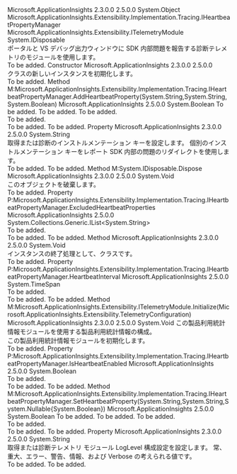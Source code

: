 <Type Name="DiagnosticsTelemetryModule" FullName="Microsoft.ApplicationInsights.Extensibility.Implementation.Tracing.DiagnosticsTelemetryModule">
  <TypeSignature Language="C#" Value="public sealed class DiagnosticsTelemetryModule : IDisposable, Microsoft.ApplicationInsights.Extensibility.Implementation.Tracing.IHeartbeatPropertyManager, Microsoft.ApplicationInsights.Extensibility.ITelemetryModule" />
  <TypeSignature Language="ILAsm" Value=".class public auto ansi sealed beforefieldinit DiagnosticsTelemetryModule extends System.Object implements class Microsoft.ApplicationInsights.Extensibility.Implementation.Tracing.IHeartbeatPropertyManager, class Microsoft.ApplicationInsights.Extensibility.ITelemetryModule, class System.IDisposable" />
  <TypeSignature Language="DocId" Value="T:Microsoft.ApplicationInsights.Extensibility.Implementation.Tracing.DiagnosticsTelemetryModule" />
  <TypeSignature Language="VB.NET" Value="Public NotInheritable Class DiagnosticsTelemetryModule&#xA;Implements IDisposable, IHeartbeatPropertyManager, ITelemetryModule" />
  <TypeSignature Language="F#" Value="type DiagnosticsTelemetryModule = class&#xA;    interface ITelemetryModule&#xA;    interface IHeartbeatPropertyManager&#xA;    interface IDisposable" />
  <AssemblyInfo>
    <AssemblyName>Microsoft.ApplicationInsights</AssemblyName>
    <AssemblyVersion>2.3.0.0</AssemblyVersion>
    <AssemblyVersion>2.5.0.0</AssemblyVersion>
  </AssemblyInfo>
  <Base>
    <BaseTypeName>System.Object</BaseTypeName>
  </Base>
  <Interfaces>
    <Interface>
      <InterfaceName>Microsoft.ApplicationInsights.Extensibility.Implementation.Tracing.IHeartbeatPropertyManager</InterfaceName>
    </Interface>
    <Interface>
      <InterfaceName>Microsoft.ApplicationInsights.Extensibility.ITelemetryModule</InterfaceName>
    </Interface>
    <Interface>
      <InterfaceName>System.IDisposable</InterfaceName>
    </Interface>
  </Interfaces>
  <Docs>
    <summary>
            ポータルと VS デバッグ出力ウィンドウに SDK 内部問題を報告する診断テレメトリのモジュールを使用します。
            </summary>
    <remarks>To be added.</remarks>
  </Docs>
  <Members>
    <Member MemberName=".ctor">
      <MemberSignature Language="C#" Value="public DiagnosticsTelemetryModule ();" />
      <MemberSignature Language="ILAsm" Value=".method public hidebysig specialname rtspecialname instance void .ctor() cil managed" />
      <MemberSignature Language="DocId" Value="M:Microsoft.ApplicationInsights.Extensibility.Implementation.Tracing.DiagnosticsTelemetryModule.#ctor" />
      <MemberSignature Language="VB.NET" Value="Public Sub New ()" />
      <MemberType>Constructor</MemberType>
      <AssemblyInfo>
        <AssemblyName>Microsoft.ApplicationInsights</AssemblyName>
        <AssemblyVersion>2.3.0.0</AssemblyVersion>
        <AssemblyVersion>2.5.0.0</AssemblyVersion>
      </AssemblyInfo>
      <Parameters />
      <Docs>
        <summary>
            <see cref="T:Microsoft.ApplicationInsights.Extensibility.Implementation.Tracing.DiagnosticsTelemetryModule" /> クラスの新しいインスタンスを初期化します。 
            </summary>
        <remarks>To be added.</remarks>
      </Docs>
    </Member>
    <Member MemberName="AddHeartbeatProperty">
      <MemberSignature Language="C#" Value="public bool AddHeartbeatProperty (string propertyName, string propertyValue, bool isHealthy);" />
      <MemberSignature Language="ILAsm" Value=".method public hidebysig newslot virtual instance bool AddHeartbeatProperty(string propertyName, string propertyValue, bool isHealthy) cil managed" />
      <MemberSignature Language="DocId" Value="M:Microsoft.ApplicationInsights.Extensibility.Implementation.Tracing.DiagnosticsTelemetryModule.AddHeartbeatProperty(System.String,System.String,System.Boolean)" />
      <MemberSignature Language="VB.NET" Value="Public Function AddHeartbeatProperty (propertyName As String, propertyValue As String, isHealthy As Boolean) As Boolean" />
      <MemberSignature Language="F#" Value="abstract member AddHeartbeatProperty : string * string * bool -&gt; bool&#xA;override this.AddHeartbeatProperty : string * string * bool -&gt; bool" Usage="diagnosticsTelemetryModule.AddHeartbeatProperty (propertyName, propertyValue, isHealthy)" />
      <MemberType>Method</MemberType>
      <Implements>
        <InterfaceMember>M:Microsoft.ApplicationInsights.Extensibility.Implementation.Tracing.IHeartbeatPropertyManager.AddHeartbeatProperty(System.String,System.String,System.Boolean)</InterfaceMember>
      </Implements>
      <AssemblyInfo>
        <AssemblyName>Microsoft.ApplicationInsights</AssemblyName>
        <AssemblyVersion>2.5.0.0</AssemblyVersion>
      </AssemblyInfo>
      <ReturnValue>
        <ReturnType>System.Boolean</ReturnType>
      </ReturnValue>
      <Parameters>
        <Parameter Name="propertyName" Type="System.String" />
        <Parameter Name="propertyValue" Type="System.String" />
        <Parameter Name="isHealthy" Type="System.Boolean" />
      </Parameters>
      <Docs>
        <param name="propertyName">To be added.</param>
        <param name="propertyValue">To be added.</param>
        <param name="isHealthy">To be added.</param>
        <summary>To be added.</summary>
        <returns>To be added.</returns>
        <remarks>To be added.</remarks>
      </Docs>
    </Member>
    <Member MemberName="DiagnosticsInstrumentationKey">
      <MemberSignature Language="C#" Value="public string DiagnosticsInstrumentationKey { get; set; }" />
      <MemberSignature Language="ILAsm" Value=".property instance string DiagnosticsInstrumentationKey" />
      <MemberSignature Language="DocId" Value="P:Microsoft.ApplicationInsights.Extensibility.Implementation.Tracing.DiagnosticsTelemetryModule.DiagnosticsInstrumentationKey" />
      <MemberSignature Language="VB.NET" Value="Public Property DiagnosticsInstrumentationKey As String" />
      <MemberSignature Language="F#" Value="member this.DiagnosticsInstrumentationKey : string with get, set" Usage="Microsoft.ApplicationInsights.Extensibility.Implementation.Tracing.DiagnosticsTelemetryModule.DiagnosticsInstrumentationKey" />
      <MemberType>Property</MemberType>
      <AssemblyInfo>
        <AssemblyName>Microsoft.ApplicationInsights</AssemblyName>
        <AssemblyVersion>2.3.0.0</AssemblyVersion>
        <AssemblyVersion>2.5.0.0</AssemblyVersion>
      </AssemblyInfo>
      <ReturnValue>
        <ReturnType>System.String</ReturnType>
      </ReturnValue>
      <Docs>
        <summary>
            取得または診断のインストルメンテーション キーを設定します。 個別のインストルメンテーション キーをレポート SDK 内部の問題のリダイレクトを使用します。
            </summary>
        <value>To be added.</value>
        <remarks>To be added.</remarks>
      </Docs>
    </Member>
    <Member MemberName="Dispose">
      <MemberSignature Language="C#" Value="public void Dispose ();" />
      <MemberSignature Language="ILAsm" Value=".method public hidebysig newslot virtual instance void Dispose() cil managed" />
      <MemberSignature Language="DocId" Value="M:Microsoft.ApplicationInsights.Extensibility.Implementation.Tracing.DiagnosticsTelemetryModule.Dispose" />
      <MemberSignature Language="VB.NET" Value="Public Sub Dispose ()" />
      <MemberSignature Language="F#" Value="abstract member Dispose : unit -&gt; unit&#xA;override this.Dispose : unit -&gt; unit" Usage="diagnosticsTelemetryModule.Dispose " />
      <MemberType>Method</MemberType>
      <Implements>
        <InterfaceMember>M:System.IDisposable.Dispose</InterfaceMember>
      </Implements>
      <AssemblyInfo>
        <AssemblyName>Microsoft.ApplicationInsights</AssemblyName>
        <AssemblyVersion>2.3.0.0</AssemblyVersion>
        <AssemblyVersion>2.5.0.0</AssemblyVersion>
      </AssemblyInfo>
      <ReturnValue>
        <ReturnType>System.Void</ReturnType>
      </ReturnValue>
      <Parameters />
      <Docs>
        <summary>
            このオブジェクトを破棄します。
            </summary>
        <remarks>To be added.</remarks>
      </Docs>
    </Member>
    <Member MemberName="ExcludedHeartbeatProperties">
      <MemberSignature Language="C#" Value="public System.Collections.Generic.IList&lt;string&gt; ExcludedHeartbeatProperties { get; }" />
      <MemberSignature Language="ILAsm" Value=".property instance class System.Collections.Generic.IList`1&lt;string&gt; ExcludedHeartbeatProperties" />
      <MemberSignature Language="DocId" Value="P:Microsoft.ApplicationInsights.Extensibility.Implementation.Tracing.DiagnosticsTelemetryModule.ExcludedHeartbeatProperties" />
      <MemberSignature Language="VB.NET" Value="Public ReadOnly Property ExcludedHeartbeatProperties As IList(Of String)" />
      <MemberSignature Language="F#" Value="member this.ExcludedHeartbeatProperties : System.Collections.Generic.IList&lt;string&gt;" Usage="Microsoft.ApplicationInsights.Extensibility.Implementation.Tracing.DiagnosticsTelemetryModule.ExcludedHeartbeatProperties" />
      <MemberType>Property</MemberType>
      <Implements>
        <InterfaceMember>P:Microsoft.ApplicationInsights.Extensibility.Implementation.Tracing.IHeartbeatPropertyManager.ExcludedHeartbeatProperties</InterfaceMember>
      </Implements>
      <AssemblyInfo>
        <AssemblyName>Microsoft.ApplicationInsights</AssemblyName>
        <AssemblyVersion>2.5.0.0</AssemblyVersion>
      </AssemblyInfo>
      <ReturnValue>
        <ReturnType>System.Collections.Generic.IList&lt;System.String&gt;</ReturnType>
      </ReturnValue>
      <Docs>
        <summary>To be added.</summary>
        <value>To be added.</value>
        <remarks>To be added.</remarks>
      </Docs>
    </Member>
    <Member MemberName="Finalize">
      <MemberSignature Language="C#" Value="~DiagnosticsTelemetryModule ();" />
      <MemberSignature Language="ILAsm" Value=".method familyhidebysig virtual instance void Finalize() cil managed" />
      <MemberSignature Language="DocId" Value="M:Microsoft.ApplicationInsights.Extensibility.Implementation.Tracing.DiagnosticsTelemetryModule.Finalize" />
      <MemberSignature Language="VB.NET" Value="Finalize ()" />
      <MemberSignature Language="F#" Value="override this.Finalize : unit -&gt; unit" Usage="diagnosticsTelemetryModule.Finalize " />
      <MemberType>Method</MemberType>
      <AssemblyInfo>
        <AssemblyName>Microsoft.ApplicationInsights</AssemblyName>
        <AssemblyVersion>2.3.0.0</AssemblyVersion>
        <AssemblyVersion>2.5.0.0</AssemblyVersion>
      </AssemblyInfo>
      <ReturnValue>
        <ReturnType>System.Void</ReturnType>
      </ReturnValue>
      <Parameters />
      <Docs>
        <summary>
            インスタンスの終了処理として、<see cref="T:Microsoft.ApplicationInsights.Extensibility.Implementation.Tracing.DiagnosticsTelemetryModule" />クラスです。
            </summary>
        <remarks>To be added.</remarks>
      </Docs>
    </Member>
    <Member MemberName="HeartbeatInterval">
      <MemberSignature Language="C#" Value="public TimeSpan HeartbeatInterval { get; set; }" />
      <MemberSignature Language="ILAsm" Value=".property instance valuetype System.TimeSpan HeartbeatInterval" />
      <MemberSignature Language="DocId" Value="P:Microsoft.ApplicationInsights.Extensibility.Implementation.Tracing.DiagnosticsTelemetryModule.HeartbeatInterval" />
      <MemberSignature Language="VB.NET" Value="Public Property HeartbeatInterval As TimeSpan" />
      <MemberSignature Language="F#" Value="member this.HeartbeatInterval : TimeSpan with get, set" Usage="Microsoft.ApplicationInsights.Extensibility.Implementation.Tracing.DiagnosticsTelemetryModule.HeartbeatInterval" />
      <MemberType>Property</MemberType>
      <Implements>
        <InterfaceMember>P:Microsoft.ApplicationInsights.Extensibility.Implementation.Tracing.IHeartbeatPropertyManager.HeartbeatInterval</InterfaceMember>
      </Implements>
      <AssemblyInfo>
        <AssemblyName>Microsoft.ApplicationInsights</AssemblyName>
        <AssemblyVersion>2.5.0.0</AssemblyVersion>
      </AssemblyInfo>
      <ReturnValue>
        <ReturnType>System.TimeSpan</ReturnType>
      </ReturnValue>
      <Docs>
        <summary>To be added.</summary>
        <value>To be added.</value>
        <remarks>To be added.</remarks>
      </Docs>
    </Member>
    <Member MemberName="Initialize">
      <MemberSignature Language="C#" Value="public void Initialize (Microsoft.ApplicationInsights.Extensibility.TelemetryConfiguration configuration);" />
      <MemberSignature Language="ILAsm" Value=".method public hidebysig newslot virtual instance void Initialize(class Microsoft.ApplicationInsights.Extensibility.TelemetryConfiguration configuration) cil managed" />
      <MemberSignature Language="DocId" Value="M:Microsoft.ApplicationInsights.Extensibility.Implementation.Tracing.DiagnosticsTelemetryModule.Initialize(Microsoft.ApplicationInsights.Extensibility.TelemetryConfiguration)" />
      <MemberSignature Language="VB.NET" Value="Public Sub Initialize (configuration As TelemetryConfiguration)" />
      <MemberSignature Language="F#" Value="abstract member Initialize : Microsoft.ApplicationInsights.Extensibility.TelemetryConfiguration -&gt; unit&#xA;override this.Initialize : Microsoft.ApplicationInsights.Extensibility.TelemetryConfiguration -&gt; unit" Usage="diagnosticsTelemetryModule.Initialize configuration" />
      <MemberType>Method</MemberType>
      <Implements>
        <InterfaceMember>M:Microsoft.ApplicationInsights.Extensibility.ITelemetryModule.Initialize(Microsoft.ApplicationInsights.Extensibility.TelemetryConfiguration)</InterfaceMember>
      </Implements>
      <AssemblyInfo>
        <AssemblyName>Microsoft.ApplicationInsights</AssemblyName>
        <AssemblyVersion>2.3.0.0</AssemblyVersion>
        <AssemblyVersion>2.5.0.0</AssemblyVersion>
      </AssemblyInfo>
      <ReturnValue>
        <ReturnType>System.Void</ReturnType>
      </ReturnValue>
      <Parameters>
        <Parameter Name="configuration" Type="Microsoft.ApplicationInsights.Extensibility.TelemetryConfiguration" />
      </Parameters>
      <Docs>
        <param name="configuration">この製品利用統計情報モジュールを使用する製品利用統計情報の構成。</param>
        <summary>
            この製品利用統計情報モジュールを初期化します。
            </summary>
        <remarks>To be added.</remarks>
      </Docs>
    </Member>
    <Member MemberName="IsHeartbeatEnabled">
      <MemberSignature Language="C#" Value="public bool IsHeartbeatEnabled { get; set; }" />
      <MemberSignature Language="ILAsm" Value=".property instance bool IsHeartbeatEnabled" />
      <MemberSignature Language="DocId" Value="P:Microsoft.ApplicationInsights.Extensibility.Implementation.Tracing.DiagnosticsTelemetryModule.IsHeartbeatEnabled" />
      <MemberSignature Language="VB.NET" Value="Public Property IsHeartbeatEnabled As Boolean" />
      <MemberSignature Language="F#" Value="member this.IsHeartbeatEnabled : bool with get, set" Usage="Microsoft.ApplicationInsights.Extensibility.Implementation.Tracing.DiagnosticsTelemetryModule.IsHeartbeatEnabled" />
      <MemberType>Property</MemberType>
      <Implements>
        <InterfaceMember>P:Microsoft.ApplicationInsights.Extensibility.Implementation.Tracing.IHeartbeatPropertyManager.IsHeartbeatEnabled</InterfaceMember>
      </Implements>
      <AssemblyInfo>
        <AssemblyName>Microsoft.ApplicationInsights</AssemblyName>
        <AssemblyVersion>2.5.0.0</AssemblyVersion>
      </AssemblyInfo>
      <ReturnValue>
        <ReturnType>System.Boolean</ReturnType>
      </ReturnValue>
      <Docs>
        <summary>To be added.</summary>
        <value>To be added.</value>
        <remarks>To be added.</remarks>
      </Docs>
    </Member>
    <Member MemberName="SetHeartbeatProperty">
      <MemberSignature Language="C#" Value="public bool SetHeartbeatProperty (string propertyName, string propertyValue = null, Nullable&lt;bool&gt; isHealthy = null);" />
      <MemberSignature Language="ILAsm" Value=".method public hidebysig newslot virtual instance bool SetHeartbeatProperty(string propertyName, string propertyValue, valuetype System.Nullable`1&lt;bool&gt; isHealthy) cil managed" />
      <MemberSignature Language="DocId" Value="M:Microsoft.ApplicationInsights.Extensibility.Implementation.Tracing.DiagnosticsTelemetryModule.SetHeartbeatProperty(System.String,System.String,System.Nullable{System.Boolean})" />
      <MemberSignature Language="VB.NET" Value="Public Function SetHeartbeatProperty (propertyName As String, Optional propertyValue As String = null, Optional isHealthy As Nullable(Of Boolean) = null) As Boolean" />
      <MemberSignature Language="F#" Value="abstract member SetHeartbeatProperty : string * string * Nullable&lt;bool&gt; -&gt; bool&#xA;override this.SetHeartbeatProperty : string * string * Nullable&lt;bool&gt; -&gt; bool" Usage="diagnosticsTelemetryModule.SetHeartbeatProperty (propertyName, propertyValue, isHealthy)" />
      <MemberType>Method</MemberType>
      <Implements>
        <InterfaceMember>M:Microsoft.ApplicationInsights.Extensibility.Implementation.Tracing.IHeartbeatPropertyManager.SetHeartbeatProperty(System.String,System.String,System.Nullable{System.Boolean})</InterfaceMember>
      </Implements>
      <AssemblyInfo>
        <AssemblyName>Microsoft.ApplicationInsights</AssemblyName>
        <AssemblyVersion>2.5.0.0</AssemblyVersion>
      </AssemblyInfo>
      <ReturnValue>
        <ReturnType>System.Boolean</ReturnType>
      </ReturnValue>
      <Parameters>
        <Parameter Name="propertyName" Type="System.String" />
        <Parameter Name="propertyValue" Type="System.String" />
        <Parameter Name="isHealthy" Type="System.Nullable&lt;System.Boolean&gt;" />
      </Parameters>
      <Docs>
        <param name="propertyName">To be added.</param>
        <param name="propertyValue">To be added.</param>
        <param name="isHealthy">To be added.</param>
        <summary>To be added.</summary>
        <returns>To be added.</returns>
        <remarks>To be added.</remarks>
      </Docs>
    </Member>
    <Member MemberName="Severity">
      <MemberSignature Language="C#" Value="public string Severity { get; set; }" />
      <MemberSignature Language="ILAsm" Value=".property instance string Severity" />
      <MemberSignature Language="DocId" Value="P:Microsoft.ApplicationInsights.Extensibility.Implementation.Tracing.DiagnosticsTelemetryModule.Severity" />
      <MemberSignature Language="VB.NET" Value="Public Property Severity As String" />
      <MemberSignature Language="F#" Value="member this.Severity : string with get, set" Usage="Microsoft.ApplicationInsights.Extensibility.Implementation.Tracing.DiagnosticsTelemetryModule.Severity" />
      <MemberType>Property</MemberType>
      <AssemblyInfo>
        <AssemblyName>Microsoft.ApplicationInsights</AssemblyName>
        <AssemblyVersion>2.3.0.0</AssemblyVersion>
        <AssemblyVersion>2.5.0.0</AssemblyVersion>
      </AssemblyInfo>
      <ReturnValue>
        <ReturnType>System.String</ReturnType>
      </ReturnValue>
      <Docs>
        <summary>
            取得または診断テレメトリ モジュール LogLevel 構成設定を設定します。 常、重大、エラー、警告、情報、および Verbose の考えられる値です。
            </summary>
        <value>To be added.</value>
        <remarks>To be added.</remarks>
      </Docs>
    </Member>
  </Members>
</Type>